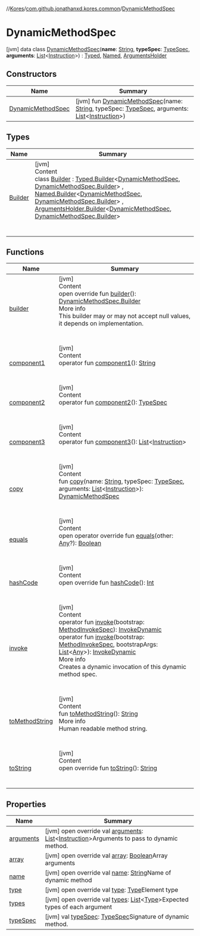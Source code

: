 //[Kores](../../index.md)/[com.github.jonathanxd.kores.common](../index.md)/[DynamicMethodSpec](index.md)



# DynamicMethodSpec  
 [jvm] data class [DynamicMethodSpec](index.md)(**name**: [String](https://kotlinlang.org/api/latest/jvm/stdlib/kotlin/-string/index.html), **typeSpec**: [TypeSpec](../../com.github.jonathanxd.kores.base/-type-spec/index.md), **arguments**: [List](https://kotlinlang.org/api/latest/jvm/stdlib/kotlin.collections/-list/index.html)<[Instruction](../../com.github.jonathanxd.kores/-instruction/index.md)>) : [Typed](../../com.github.jonathanxd.kores.base/-typed/index.md), [Named](../../com.github.jonathanxd.kores.base/-named/index.md), [ArgumentsHolder](../../com.github.jonathanxd.kores.base/-arguments-holder/index.md)   


## Constructors  
  
|  Name|  Summary| 
|---|---|
| <a name="com.github.jonathanxd.kores.common/DynamicMethodSpec/DynamicMethodSpec/#kotlin.String#com.github.jonathanxd.kores.base.TypeSpec#kotlin.collections.List[com.github.jonathanxd.kores.Instruction]/PointingToDeclaration/"></a>[DynamicMethodSpec](-dynamic-method-spec.md)| <a name="com.github.jonathanxd.kores.common/DynamicMethodSpec/DynamicMethodSpec/#kotlin.String#com.github.jonathanxd.kores.base.TypeSpec#kotlin.collections.List[com.github.jonathanxd.kores.Instruction]/PointingToDeclaration/"></a> [jvm] fun [DynamicMethodSpec](-dynamic-method-spec.md)(name: [String](https://kotlinlang.org/api/latest/jvm/stdlib/kotlin/-string/index.html), typeSpec: [TypeSpec](../../com.github.jonathanxd.kores.base/-type-spec/index.md), arguments: [List](https://kotlinlang.org/api/latest/jvm/stdlib/kotlin.collections/-list/index.html)<[Instruction](../../com.github.jonathanxd.kores/-instruction/index.md)>)   <br>


## Types  
  
|  Name|  Summary| 
|---|---|
| <a name="com.github.jonathanxd.kores.common/DynamicMethodSpec.Builder///PointingToDeclaration/"></a>[Builder](-builder/index.md)| <a name="com.github.jonathanxd.kores.common/DynamicMethodSpec.Builder///PointingToDeclaration/"></a>[jvm]  <br>Content  <br>class [Builder](-builder/index.md) : [Typed.Builder](../../com.github.jonathanxd.kores.base/-typed/-builder/index.md)<[DynamicMethodSpec](index.md), [DynamicMethodSpec.Builder](-builder/index.md)> , [Named.Builder](../../com.github.jonathanxd.kores.base/-named/-builder/index.md)<[DynamicMethodSpec](index.md), [DynamicMethodSpec.Builder](-builder/index.md)> , [ArgumentsHolder.Builder](../../com.github.jonathanxd.kores.base/-arguments-holder/-builder/index.md)<[DynamicMethodSpec](index.md), [DynamicMethodSpec.Builder](-builder/index.md)>   <br><br><br>


## Functions  
  
|  Name|  Summary| 
|---|---|
| <a name="com.github.jonathanxd.kores.common/DynamicMethodSpec/builder/#/PointingToDeclaration/"></a>[builder](builder.md)| <a name="com.github.jonathanxd.kores.common/DynamicMethodSpec/builder/#/PointingToDeclaration/"></a>[jvm]  <br>Content  <br>open override fun [builder](builder.md)(): [DynamicMethodSpec.Builder](-builder/index.md)  <br>More info  <br>This builder may or may not accept null values, it depends on implementation.  <br><br><br>
| <a name="com.github.jonathanxd.kores.common/DynamicMethodSpec/component1/#/PointingToDeclaration/"></a>[component1](component1.md)| <a name="com.github.jonathanxd.kores.common/DynamicMethodSpec/component1/#/PointingToDeclaration/"></a>[jvm]  <br>Content  <br>operator fun [component1](component1.md)(): [String](https://kotlinlang.org/api/latest/jvm/stdlib/kotlin/-string/index.html)  <br><br><br>
| <a name="com.github.jonathanxd.kores.common/DynamicMethodSpec/component2/#/PointingToDeclaration/"></a>[component2](component2.md)| <a name="com.github.jonathanxd.kores.common/DynamicMethodSpec/component2/#/PointingToDeclaration/"></a>[jvm]  <br>Content  <br>operator fun [component2](component2.md)(): [TypeSpec](../../com.github.jonathanxd.kores.base/-type-spec/index.md)  <br><br><br>
| <a name="com.github.jonathanxd.kores.common/DynamicMethodSpec/component3/#/PointingToDeclaration/"></a>[component3](component3.md)| <a name="com.github.jonathanxd.kores.common/DynamicMethodSpec/component3/#/PointingToDeclaration/"></a>[jvm]  <br>Content  <br>operator fun [component3](component3.md)(): [List](https://kotlinlang.org/api/latest/jvm/stdlib/kotlin.collections/-list/index.html)<[Instruction](../../com.github.jonathanxd.kores/-instruction/index.md)>  <br><br><br>
| <a name="com.github.jonathanxd.kores.common/DynamicMethodSpec/copy/#kotlin.String#com.github.jonathanxd.kores.base.TypeSpec#kotlin.collections.List[com.github.jonathanxd.kores.Instruction]/PointingToDeclaration/"></a>[copy](copy.md)| <a name="com.github.jonathanxd.kores.common/DynamicMethodSpec/copy/#kotlin.String#com.github.jonathanxd.kores.base.TypeSpec#kotlin.collections.List[com.github.jonathanxd.kores.Instruction]/PointingToDeclaration/"></a>[jvm]  <br>Content  <br>fun [copy](copy.md)(name: [String](https://kotlinlang.org/api/latest/jvm/stdlib/kotlin/-string/index.html), typeSpec: [TypeSpec](../../com.github.jonathanxd.kores.base/-type-spec/index.md), arguments: [List](https://kotlinlang.org/api/latest/jvm/stdlib/kotlin.collections/-list/index.html)<[Instruction](../../com.github.jonathanxd.kores/-instruction/index.md)>): [DynamicMethodSpec](index.md)  <br><br><br>
| <a name="kotlin/Any/equals/#kotlin.Any?/PointingToDeclaration/"></a>[equals](../../com.github.jonathanxd.kores.util/-simple-resolver/index.md#%5Bkotlin%2FAny%2Fequals%2F%23kotlin.Any%3F%2FPointingToDeclaration%2F%5D%2FFunctions%2F-427383591)| <a name="kotlin/Any/equals/#kotlin.Any?/PointingToDeclaration/"></a>[jvm]  <br>Content  <br>open operator override fun [equals](../../com.github.jonathanxd.kores.util/-simple-resolver/index.md#%5Bkotlin%2FAny%2Fequals%2F%23kotlin.Any%3F%2FPointingToDeclaration%2F%5D%2FFunctions%2F-427383591)(other: [Any](https://kotlinlang.org/api/latest/jvm/stdlib/kotlin/-any/index.html)?): [Boolean](https://kotlinlang.org/api/latest/jvm/stdlib/kotlin/-boolean/index.html)  <br><br><br>
| <a name="kotlin/Any/hashCode/#/PointingToDeclaration/"></a>[hashCode](../../com.github.jonathanxd.kores.util/-simple-resolver/index.md#%5Bkotlin%2FAny%2FhashCode%2F%23%2FPointingToDeclaration%2F%5D%2FFunctions%2F-427383591)| <a name="kotlin/Any/hashCode/#/PointingToDeclaration/"></a>[jvm]  <br>Content  <br>open override fun [hashCode](../../com.github.jonathanxd.kores.util/-simple-resolver/index.md#%5Bkotlin%2FAny%2FhashCode%2F%23%2FPointingToDeclaration%2F%5D%2FFunctions%2F-427383591)(): [Int](https://kotlinlang.org/api/latest/jvm/stdlib/kotlin/-int/index.html)  <br><br><br>
| <a name="com.github.jonathanxd.kores.common/DynamicMethodSpec/invoke/#com.github.jonathanxd.kores.common.MethodInvokeSpec/PointingToDeclaration/"></a>[invoke](invoke.md)| <a name="com.github.jonathanxd.kores.common/DynamicMethodSpec/invoke/#com.github.jonathanxd.kores.common.MethodInvokeSpec/PointingToDeclaration/"></a>[jvm]  <br>Content  <br>operator fun [invoke](invoke.md)(bootstrap: [MethodInvokeSpec](../-method-invoke-spec/index.md)): [InvokeDynamic](../../com.github.jonathanxd.kores.base/-invoke-dynamic/index.md)  <br>operator fun [invoke](invoke.md)(bootstrap: [MethodInvokeSpec](../-method-invoke-spec/index.md), bootstrapArgs: [List](https://kotlinlang.org/api/latest/jvm/stdlib/kotlin.collections/-list/index.html)<[Any](https://kotlinlang.org/api/latest/jvm/stdlib/kotlin/-any/index.html)>): [InvokeDynamic](../../com.github.jonathanxd.kores.base/-invoke-dynamic/index.md)  <br>More info  <br>Creates a dynamic invocation of this dynamic method spec.  <br><br><br>
| <a name="com.github.jonathanxd.kores.common/DynamicMethodSpec/toMethodString/#/PointingToDeclaration/"></a>[toMethodString](to-method-string.md)| <a name="com.github.jonathanxd.kores.common/DynamicMethodSpec/toMethodString/#/PointingToDeclaration/"></a>[jvm]  <br>Content  <br>fun [toMethodString](to-method-string.md)(): [String](https://kotlinlang.org/api/latest/jvm/stdlib/kotlin/-string/index.html)  <br>More info  <br>Human readable method string.  <br><br><br>
| <a name="kotlin/Any/toString/#/PointingToDeclaration/"></a>[toString](../../com.github.jonathanxd.kores.util/-simple-resolver/index.md#%5Bkotlin%2FAny%2FtoString%2F%23%2FPointingToDeclaration%2F%5D%2FFunctions%2F-427383591)| <a name="kotlin/Any/toString/#/PointingToDeclaration/"></a>[jvm]  <br>Content  <br>open override fun [toString](../../com.github.jonathanxd.kores.util/-simple-resolver/index.md#%5Bkotlin%2FAny%2FtoString%2F%23%2FPointingToDeclaration%2F%5D%2FFunctions%2F-427383591)(): [String](https://kotlinlang.org/api/latest/jvm/stdlib/kotlin/-string/index.html)  <br><br><br>


## Properties  
  
|  Name|  Summary| 
|---|---|
| <a name="com.github.jonathanxd.kores.common/DynamicMethodSpec/arguments/#/PointingToDeclaration/"></a>[arguments](arguments.md)| <a name="com.github.jonathanxd.kores.common/DynamicMethodSpec/arguments/#/PointingToDeclaration/"></a> [jvm] open override val [arguments](arguments.md): [List](https://kotlinlang.org/api/latest/jvm/stdlib/kotlin.collections/-list/index.html)<[Instruction](../../com.github.jonathanxd.kores/-instruction/index.md)>Arguments to pass to dynamic method.   <br>
| <a name="com.github.jonathanxd.kores.common/DynamicMethodSpec/array/#/PointingToDeclaration/"></a>[array](array.md)| <a name="com.github.jonathanxd.kores.common/DynamicMethodSpec/array/#/PointingToDeclaration/"></a> [jvm] open override val [array](array.md): [Boolean](https://kotlinlang.org/api/latest/jvm/stdlib/kotlin/-boolean/index.html)Array arguments   <br>
| <a name="com.github.jonathanxd.kores.common/DynamicMethodSpec/name/#/PointingToDeclaration/"></a>[name](name.md)| <a name="com.github.jonathanxd.kores.common/DynamicMethodSpec/name/#/PointingToDeclaration/"></a> [jvm] open override val [name](name.md): [String](https://kotlinlang.org/api/latest/jvm/stdlib/kotlin/-string/index.html)Name of dynamic method   <br>
| <a name="com.github.jonathanxd.kores.common/DynamicMethodSpec/type/#/PointingToDeclaration/"></a>[type](type.md)| <a name="com.github.jonathanxd.kores.common/DynamicMethodSpec/type/#/PointingToDeclaration/"></a> [jvm] open override val [type](type.md): [Type](https://docs.oracle.com/javase/8/docs/api/java/lang/reflect/Type.html)Element type   <br>
| <a name="com.github.jonathanxd.kores.common/DynamicMethodSpec/types/#/PointingToDeclaration/"></a>[types](types.md)| <a name="com.github.jonathanxd.kores.common/DynamicMethodSpec/types/#/PointingToDeclaration/"></a> [jvm] open override val [types](types.md): [List](https://kotlinlang.org/api/latest/jvm/stdlib/kotlin.collections/-list/index.html)<[Type](https://docs.oracle.com/javase/8/docs/api/java/lang/reflect/Type.html)>Expected types of each argument   <br>
| <a name="com.github.jonathanxd.kores.common/DynamicMethodSpec/typeSpec/#/PointingToDeclaration/"></a>[typeSpec](type-spec.md)| <a name="com.github.jonathanxd.kores.common/DynamicMethodSpec/typeSpec/#/PointingToDeclaration/"></a> [jvm] val [typeSpec](type-spec.md): [TypeSpec](../../com.github.jonathanxd.kores.base/-type-spec/index.md)Signature of dynamic method.   <br>

